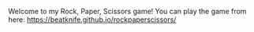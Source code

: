 Welcome to my Rock, Paper, Scissors game! You can play the game from here: https://beatknife.github.io/rockpaperscissors/
